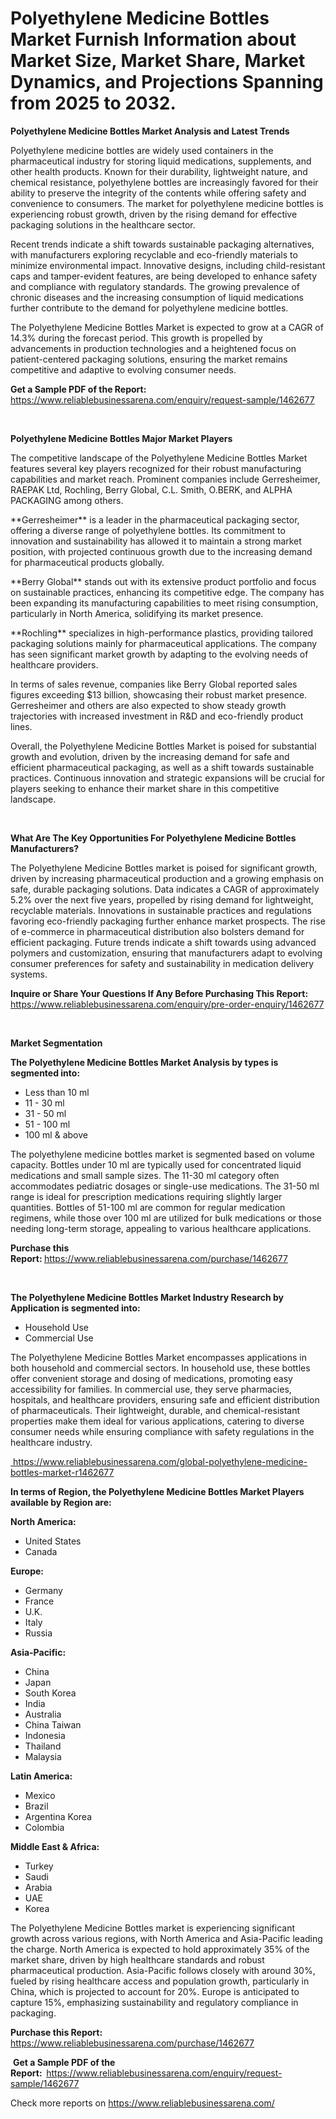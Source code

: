 <p><h1>Polyethylene Medicine Bottles Market Furnish Information about Market Size, Market Share, Market Dynamics, and Projections Spanning from 2025 to 2032.</h1></p><p><strong>Polyethylene Medicine Bottles Market Analysis and Latest Trends</strong></p>
<p><p>Polyethylene medicine bottles are widely used containers in the pharmaceutical industry for storing liquid medications, supplements, and other health products. Known for their durability, lightweight nature, and chemical resistance, polyethylene bottles are increasingly favored for their ability to preserve the integrity of the contents while offering safety and convenience to consumers. The market for polyethylene medicine bottles is experiencing robust growth, driven by the rising demand for effective packaging solutions in the healthcare sector.</p><p>Recent trends indicate a shift towards sustainable packaging alternatives, with manufacturers exploring recyclable and eco-friendly materials to minimize environmental impact. Innovative designs, including child-resistant caps and tamper-evident features, are being developed to enhance safety and compliance with regulatory standards. The growing prevalence of chronic diseases and the increasing consumption of liquid medications further contribute to the demand for polyethylene medicine bottles.</p><p>The Polyethylene Medicine Bottles Market is expected to grow at a CAGR of 14.3% during the forecast period. This growth is propelled by advancements in production technologies and a heightened focus on patient-centered packaging solutions, ensuring the market remains competitive and adaptive to evolving consumer needs.</p></p>
<p><strong>Get a Sample PDF of the Report:&nbsp;</strong> <a href="https://www.reliablebusinessarena.com/enquiry/request-sample/1462677?utm_campaign=3115&utm_medium=2&utm_source=Github&utm_content=ia&utm_term=08032025&utm_id=polyethylene-medicine-bottles">https://www.reliablebusinessarena.com/enquiry/request-sample/1462677</a></p>
<p>&nbsp;</p>
<p><strong>Polyethylene Medicine Bottles Major Market Players</strong></p>
<p><p>The competitive landscape of the Polyethylene Medicine Bottles Market features several key players recognized for their robust manufacturing capabilities and market reach. Prominent companies include Gerresheimer, RAEPAK Ltd, Rochling, Berry Global, C.L. Smith, O.BERK, and ALPHA PACKAGING among others.</p><p>**Gerresheimer** is a leader in the pharmaceutical packaging sector, offering a diverse range of polyethylene bottles. Its commitment to innovation and sustainability has allowed it to maintain a strong market position, with projected continuous growth due to the increasing demand for pharmaceutical products globally.</p><p>**Berry Global** stands out with its extensive product portfolio and focus on sustainable practices, enhancing its competitive edge. The company has been expanding its manufacturing capabilities to meet rising consumption, particularly in North America, solidifying its market presence.</p><p>**Rochling** specializes in high-performance plastics, providing tailored packaging solutions mainly for pharmaceutical applications. The company has seen significant market growth by adapting to the evolving needs of healthcare providers.</p><p>In terms of sales revenue, companies like Berry Global reported sales figures exceeding $13 billion, showcasing their robust market presence. Gerresheimer and others are also expected to show steady growth trajectories with increased investment in R&D and eco-friendly product lines.</p><p>Overall, the Polyethylene Medicine Bottles Market is poised for substantial growth and evolution, driven by the increasing demand for safe and efficient pharmaceutical packaging, as well as a shift towards sustainable practices. Continuous innovation and strategic expansions will be crucial for players seeking to enhance their market share in this competitive landscape.</p></p>
<p>&nbsp;</p>
<p><strong>What Are The Key Opportunities For Polyethylene Medicine Bottles Manufacturers?</strong></p>
<p><p>The Polyethylene Medicine Bottles market is poised for significant growth, driven by increasing pharmaceutical production and a growing emphasis on safe, durable packaging solutions. Data indicates a CAGR of approximately 5.2% over the next five years, propelled by rising demand for lightweight, recyclable materials. Innovations in sustainable practices and regulations favoring eco-friendly packaging further enhance market prospects. The rise of e-commerce in pharmaceutical distribution also bolsters demand for efficient packaging. Future trends indicate a shift towards using advanced polymers and customization, ensuring that manufacturers adapt to evolving consumer preferences for safety and sustainability in medication delivery systems.</p></p>
<p><strong>Inquire or Share Your Questions If Any Before Purchasing This Report:</strong> <a href="https://www.reliablebusinessarena.com/enquiry/pre-order-enquiry/1462677?utm_campaign=3115&utm_medium=2&utm_source=Github&utm_content=ia&utm_term=08032025&utm_id=polyethylene-medicine-bottles">https://www.reliablebusinessarena.com/enquiry/pre-order-enquiry/1462677</a></p>
<p>&nbsp;</p>
<p><strong>Market Segmentation</strong></p>
<p><strong>The Polyethylene Medicine Bottles Market Analysis by types is segmented into:</strong></p>
<p><ul><li>Less than 10 ml</li><li>11 - 30 ml</li><li>31 - 50 ml</li><li>51 - 100 ml</li><li>100 ml & above</li></ul></p>
<p><p>The polyethylene medicine bottles market is segmented based on volume capacity. Bottles under 10 ml are typically used for concentrated liquid medications and small sample sizes. The 11-30 ml category often accommodates pediatric dosages or single-use medications. The 31-50 ml range is ideal for prescription medications requiring slightly larger quantities. Bottles of 51-100 ml are common for regular medication regimens, while those over 100 ml are utilized for bulk medications or those needing long-term storage, appealing to various healthcare applications.</p></p>
<p><strong>Purchase this Report:&nbsp;</strong><a href="https://www.reliablebusinessarena.com/purchase/1462677?utm_campaign=3115&utm_medium=2&utm_source=Github&utm_content=ia&utm_term=08032025&utm_id=polyethylene-medicine-bottles">https://www.reliablebusinessarena.com/purchase/1462677</a></p>
<p>&nbsp;</p>
<p><strong>The Polyethylene Medicine Bottles Market Industry Research by Application is segmented into:</strong></p>
<p><ul><li>Household Use</li><li>Commercial Use</li></ul></p>
<p><p>The Polyethylene Medicine Bottles Market encompasses applications in both household and commercial sectors. In household use, these bottles offer convenient storage and dosing of medications, promoting easy accessibility for families. In commercial use, they serve pharmacies, hospitals, and healthcare providers, ensuring safe and efficient distribution of pharmaceuticals. Their lightweight, durable, and chemical-resistant properties make them ideal for various applications, catering to diverse consumer needs while ensuring compliance with safety regulations in the healthcare industry.</p></p>
<p><a href="https://www.reliablebusinessarena.com/global-polyethylene-medicine-bottles-market-r1462677?utm_campaign=3115&utm_medium=2&utm_source=Github&utm_content=ia&utm_term=08032025&utm_id=polyethylene-medicine-bottles">&nbsp;https://www.reliablebusinessarena.com/global-polyethylene-medicine-bottles-market-r1462677</a></p>
<p><strong>In terms of Region, the Polyethylene Medicine Bottles Market Players available by Region are:</strong></p>
<p>
    <p> <strong> North America: </strong>
        <ul>
            <li>United States</li>
            <li>Canada</li>
        </ul>
        </p> 
    <p> <strong> Europe: </strong>
        <ul>
            <li>Germany</li>
            <li>France</li>
            <li>U.K.</li>
            <li>Italy</li>
            <li>Russia</li>
        </ul>
        </p> 
    <p> <strong> Asia-Pacific: </strong>
        <ul>
            <li>China</li>
            <li>Japan</li>
            <li>South Korea</li>
            <li>India</li>
            <li>Australia</li>
            <li>China Taiwan</li>
            <li>Indonesia</li>
            <li>Thailand</li>
            <li>Malaysia</li>
        </ul>
        </p> 
    <p> <strong> Latin America: </strong>
        <ul>
            <li>Mexico</li>
            <li>Brazil</li>
            <li>Argentina Korea</li>
            <li>Colombia</li>
        </ul>
        </p> 
    <p> <strong> Middle East & Africa: </strong>
        <ul>
            <li>Turkey</li>
            <li>Saudi</li>
            <li>Arabia</li>
            <li>UAE</li>
            <li>Korea</li>
        </ul>
    </p>
    </p>
<p><p>The Polyethylene Medicine Bottles market is experiencing significant growth across various regions, with North America and Asia-Pacific leading the charge. North America is expected to hold approximately 35% of the market share, driven by high healthcare standards and robust pharmaceutical production. Asia-Pacific follows closely with around 30%, fueled by rising healthcare access and population growth, particularly in China, which is projected to account for 20%. Europe is anticipated to capture 15%, emphasizing sustainability and regulatory compliance in packaging.</p></p>
<p><strong>Purchase this Report: </strong><a href="https://www.reliablebusinessarena.com/purchase/1462677?utm_campaign=3115&utm_medium=2&utm_source=Github&utm_content=ia&utm_term=08032025&utm_id=polyethylene-medicine-bottles">https://www.reliablebusinessarena.com/purchase/1462677</a></p>
<p>&nbsp;<strong>Get a Sample PDF of the Report:&nbsp;&nbsp;</strong><a href="https://www.reliablebusinessarena.com/enquiry/request-sample/1462677?utm_campaign=3115&utm_medium=2&utm_source=Github&utm_content=ia&utm_term=08032025&utm_id=polyethylene-medicine-bottles">https://www.reliablebusinessarena.com/enquiry/request-sample/1462677</a></p>
<p><strong></strong></p>
<p>Check more reports on <a href="https://www.reliablebusinessarena.com/?utm_campaign=3115&utm_medium=2&utm_source=Github&utm_content=ia&utm_term=08032025&utm_id=polyethylene-medicine-bottles">https://www.reliablebusinessarena.com/</a></p>